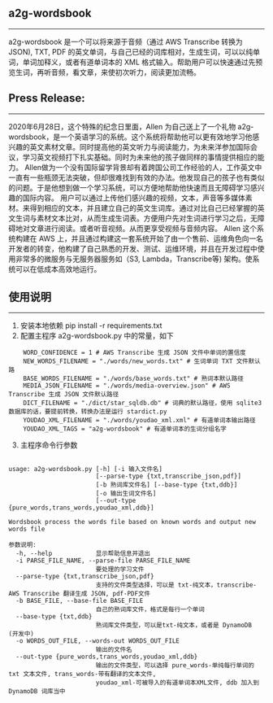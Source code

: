 ## a2g-wordsbook
---
a2g-wordsbook 是一个可以将来源于音频（通过 AWS Transcribe 转换为 JSON), TXT, PDF 的英文单词，与自己已经的词库相对，生成生词，可以以纯单词，单词加释义，或者有道单词本的 XML 格式输入。帮助用户可以快速通过先预览生词，再听音频，看文章，来使初次听力，阅读更加流畅。

## Press Release:
---

2020年6月28日，这个特殊的纪念日里面，Allen 为自己送上了一个礼物 a2g-wordsbook，是一个英语学习的系统。这个系统将帮助他可以更有效地学习他感兴趣的英文素材文章。同时提高他的英文听力与阅读能力，为未来洋参加国际会议，学习英文视频打下扎实基础。同时为未来他的孩子做同样的事情提供相应的能力。
Allen做为一个没有国际留学背景却有着跨国公司工作经验的人，工作英文中一直有一些瓶颈无法突破，但却很难找到有效的办法。他发现自己的孩子也有类似的问题。于是他想到做一个学习系统，可以方便地帮助他快速而且无障碍学习感兴趣的国际内容。
用户可以通过上传他们感兴趣的视频，文本，声音等多媒体素材。来得到相应的文本，并且建立自己的英文生词库。通过对比自己已经掌握的英文生词与素材文本比对，从而生成生词表。方便用户先对生词进行学习之后，无障碍地对文章进行阅读。或者听音视频。从而更享受视频与音频内容。
Allen 这个系统构建在 AWS 上，并且通过构建这一套系统开始了由一个售前、运维角色向一名开发者的转变，他构建了自己熟悉的开发、测试、运维环境，并且在开发过程中使用非常多的微服务与无服务器服务如（S3, Lambda，Transcribe等) 架构。使系统可以在低成本高效地运行。

## 使用说明
---
1. 安装本地依赖
	pip install -r requirements.txt
2. 配置主程序 a2g-wordsbook.py 中的常量，如下
```
	WORD_CONFIDENCE = 1 # AWS Transcribe 生成 JSON 文件中单词的置信度
	NEW_WORDS_FILENAME = "./words/new_words.txt" # 生词单词 TXT 文件默认路
	BASE_WORDS_FILENAME = "./words/base_words.txt" # 熟词本默认路径
	MEDIA_JSON_FILENAME = "./words/media-overview.json" # AWS Transcribe 生成 JSON 文件默认路径
	DICT_FILENAME = "./dict/star_sqldb.db" # 词典的默认路径，使用 sqlite3 数据库的话，要提前转换，转换办法是运行 stardict.py
	YOUDAO_XML_FILENAME = "./words/youdao_xml.xml" # 有道单词本输出路径
	YOUDAO_XML_TAGS = "a2g-wordsbook" # 有道单词本的生词分组名字
```
3. 主程序命令行参数
```

usage: a2g-wordsbook.py [-h] [-i 输入文件名]
                        [--parse-type {txt,transcribe_json,pdf}]
                        [-b 熟词库文件名] [--base-type {txt,ddb}]
                        [-o 输出生词文件名]
                        [--out-type {pure_words,trans_words,youdao_xml,ddb}]

Wordsbook process the words file based on known words and output new words file

参数说明:
  -h, --help            显示帮助信息并退出
  -i PARSE_FILE_NAME, --parse-file PARSE_FILE_NAME
                        要处理的学习文件
  --parse-type {txt,transcribe_json,pdf}
                        支持的文件类型选择，可以是 txt-纯文本，transcribe-AWS Transcribe 翻译生成 JSON, pdf-PDF文件
  -b BASE_FILE, --base-file BASE_FILE
                        自己的熟词库文件，格式是每行一个单词
  --base-type {txt,ddb}
                        熟词库文件类型，可以是txt-纯文本，或者是 DynamoDB (开发中)
  -o WORDS_OUT_FILE, --words-out WORDS_OUT_FILE
                        输出的文件名
  --out-type {pure_words,trans_words,youdao_xml,ddb}
                        输出的文件类型，可以选择 pure_words-单纯每行单词的 txt 文本文件, trans_words-带有翻译的文本文件,
                        youdao_xml-可被导入的有道单词本XML文件, ddb 加入到 DynamoDB 词库当中
